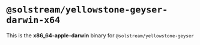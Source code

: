 # `@solstream/yellowstone-geyser-darwin-x64`

This is the **x86_64-apple-darwin** binary for `@solstream/yellowstone-geyser`
